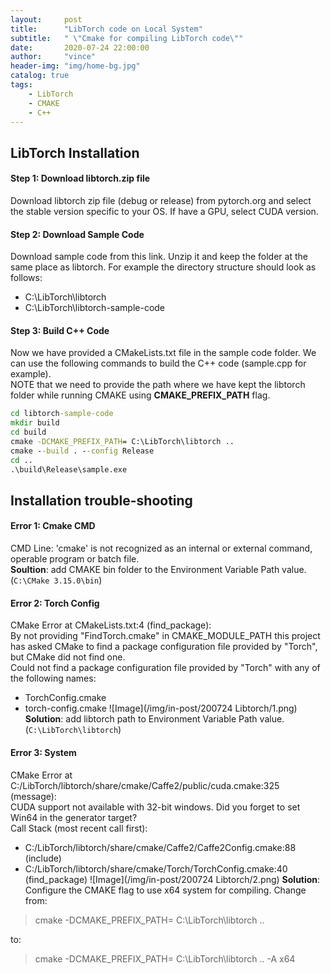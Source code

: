```yaml
---
layout:     post
title:      "LibTorch code on Local System"
subtitle:   " \"Cmake for compiling LibTorch code\""
date:       2020-07-24 22:00:00
author:     "vince"
header-img: "img/home-bg.jpg"
catalog: true
tags:
    - LibTorch
    - CMAKE
    - C++
---
```


## LibTorch Installation

#### Step 1: Download libtorch.zip file
Download libtorch zip file (debug or release) from pytorch.org and select the stable version specific to your OS. If have a GPU, select CUDA version.

#### Step 2: Download Sample Code
Download sample code from this link. Unzip it and keep the folder at the same place as libtorch. For example the directory structure should look as follows:
- C:\LibTorch\libtorch
- C:\LibTorch\libtorch-sample-code

#### Step 3: Build C++ Code
Now we have provided a CMakeLists.txt file in the sample code folder. We can use the following commands to build the C++ code (sample.cpp for example).<br>
NOTE that we need to provide the path where we have kept the libtorch folder while running CMAKE using **CMAKE_PREFIX_PATH** flag.

```cmd
cd libtorch-sample-code
mkdir build
cd build
cmake -DCMAKE_PREFIX_PATH= C:\LibTorch\libtorch .. 
cmake --build . --config Release
cd ..
.\build\Release\sample.exe
```

## Installation trouble-shooting

#### Error 1: Cmake CMD
CMD Line: 'cmake' is not recognized as an internal or external command, operable program or batch file.<br>
**Soultion**: add CMAKE bin folder to the Environment Variable Path value. (`C:\CMake 3.15.0\bin`)

#### Error 2: Torch Config
CMake Error at CMakeLists.txt:4 (find_package):<br>
By not providing "FindTorch.cmake" in CMAKE_MODULE_PATH this project has asked CMake to find a package configuration file provided by "Torch", but CMake did not find one.<br>
Could not find a package configuration file provided by "Torch" with any of the following names:
- TorchConfig.cmake
- torch-config.cmake
![Image](/img/in-post/200724 Libtorch/1.png)
**Solution**: add libtorch path to Environment Variable Path value. (`C:\LibTorch\libtorch`)

#### Error 3: System
CMake Error at C:/LibTorch/libtorch/share/cmake/Caffe2/public/cuda.cmake:325 (message):<br>
CUDA support not available with 32-bit windows. Did you forget to set Win64 in the generator target?<br>
Call Stack (most recent call first):
- C:/LibTorch/libtorch/share/cmake/Caffe2/Caffe2Config.cmake:88 (include)
- C:/LibTorch/libtorch/share/cmake/Torch/TorchConfig.cmake:40 (find_package)
![Image](/img/in-post/200724 Libtorch/2.png)
**Solution**: Configure the CMAKE flag to use x64 system for compiling.
Change from:
> cmake -DCMAKE_PREFIX_PATH= C:\LibTorch\libtorch ..<br>

to:<br>

> cmake -DCMAKE_PREFIX_PATH= C:\LibTorch\libtorch .. -A x64
